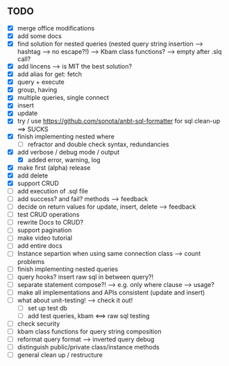 TODO
----
- [x] merge office modifications
- [x] add some docs
- [x] find solution for nested queries (nested query string insertion --> hashtag --> no escape?!) --> Kbam class functions? --> empty after .slq call?
- [x] add lincens --> is MIT the best solution?
- [x] add alias for get: fetch
- [x] query + execute
- [x] group, having
- [x] multiple queries, single connect
- [x] insert
- [x] update
- [x] try / use https://github.com/sonota/anbt-sql-formatter for sql clean-up ==> SUCKS
- [x] finish implementing nested where
	- [ ] refractor and double check syntax, redundancies
- [x] add verbose / debug mode / output
	- [x] added error, warning, log 
- [x] make first (alpha) release
- [x] add delete
- [x] support CRUD
- [ ] add execution of .sql file 
- [ ] add success? and fail? methods --> feedback
- [ ] decide on return values for update, insert, delete --> feedback
- [ ] test CRUD operations
- [ ] rewrite Docs to CRUD?
- [ ] support pagination
- [ ] make video tutorial
- [ ] add entire docs
- [ ] Instance separtion when using same connection class --> count problems
- [ ] finish implementing nested queries
- [ ] query hooks? insert raw sql in between query?!
- [ ] separate statement compose?! --> e.g. only where clause --> usage?
- [ ] make all implementations and APIs consistent (update and insert)
- [ ] what about unit-testing! --> check it out!
	- [ ] set up test db
	- [ ] add test queries, kbam <==> raw sql testing
- [ ] check security
- [ ] kbam class functions for query string composition
- [ ] reformat query format --> inverted query debug
- [ ] distinguish public/private class/instance methods
- [ ] general clean up / restructure
